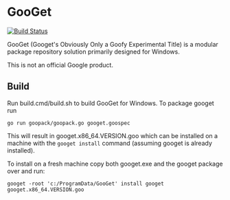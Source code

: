# GooGet 
[![Build Status](https://travis-ci.org/google/googet.svg?branch=master)](https://travis-ci.org/google/googet)

GooGet (Googet's Obviously Only a Goofy Experimental Title) is a modular
package repository solution primarily designed for Windows. 

This is not an official Google product.

## Build
Run build.cmd/build.sh to build GooGet for Windows. To package googet run 

```
go run goopack/goopack.go googet.goospec
```

This will result in googet.x86_64.VERSION.goo which can be installed on a 
machine with the `googet install` command (assuming googet is already 
installed).

To install on a fresh machine copy both googet.exe and the googet package
over and run:

```
googet -root 'c:/ProgramData/GooGet' install googet googet.x86_64.VERSION.goo
```


